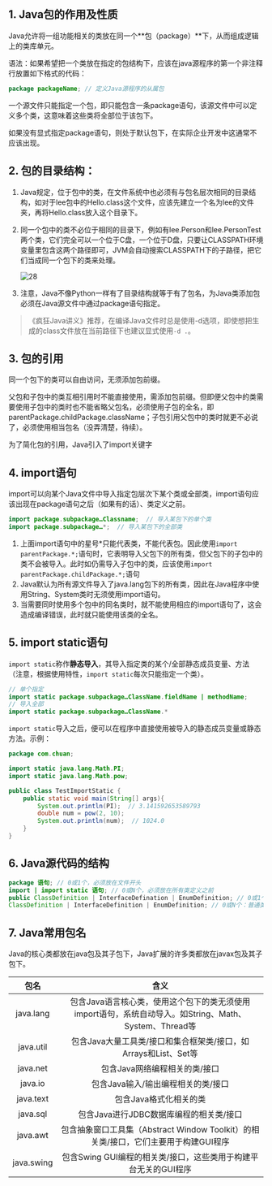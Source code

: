 ## 1. Java包的作用及性质

Java允许将一组功能相关的类放在同一个**包（package）**下，从而组成逻辑上的类库单元。

语法：如果希望把一个类放在指定的包结构下，应该在java源程序的第一个非注释行放置如下格式的代码：

```java
package packageName; // 定义Java源程序的从属包
```

一个源文件只能指定一个包，即只能包含一条package语句，该源文件中可以定义多个类，这意味着这些类将全部位于该包下。

如果没有显式指定package语句，则处于默认包下，在实际企业开发中这通常不应该出现。

## 2. 包的目录结构：

1. Java规定，位于包中的类，在文件系统中也必须有与包名层次相同的目录结构，如对于lee包中的Hello.class这个文件，应该先建立一个名为lee的文件夹，再将Hello.class放入这个目录下。

2. 同一个包中的类不必位于相同的目录下，例如有lee.Person和lee.PersonTest两个类，它们完全可以一个位于C盘，一个位于D盘，只要让CLASSPATH环境变量里包含这两个路径即可，JVM会自动搜索CLASSPATH下的子路径，把它们当成同一个包下的类来处理。

    ![28](https://chua-n.gitee.io/blog-images/notebooks/Java/28.png)

3. 注意，Java不像Python一样有了目录结构就等于有了包名，为Java类添加包必须在Java源文件中通过package语句指定。

> 《疯狂Java讲义》推荐，在编译Java文件时总是使用-d选项，即使想把生成的class文件放在当前路径下也建议显式使用`-d .`。

## 3. 包的引用

同一个包下的类可以自由访问，无须添加包前缀。

父包和子包中的类互相引用时不能直接使用，需添加包前缀。但即便父包中的类需要使用子包中的类时也不能省略父包名，必须使用子包的全名，即parentPackage.childPackage.className；子包引用父包中的类时就更不必说了，必须使用相当包名（没弄清楚，待续）。

为了简化包的引用，Java引入了import关键字

## 4. import语句

import可以向某个Java文件中导入指定包层次下某个类或全部类，import语句应该出现在package语句之后（如果有的话）、类定义之前。

```java
import package.subpackage…Classname;  // 导入某包下的单个类
import package.subpackage…*;  // 导入某包下的全部类
```

1. 上面import语句中的星号\*只能代表类，不能代表包。因此使用`import parentPackage.*;`语句时，它表明导入父包下的所有类，但父包下的子包中的类不会被导入。此时如仍需导入子包中的类，应该使用`import parentPackage.childPackage.*;`语句
2. Java默认为所有源文件导入了java.lang包下的所有类，因此在Java程序中使用String、System类时无须使用import语句。
3. 当需要同时使用多个包中的同名类时，就不能使用相应的import语句了，这会造成编译错误，此时就只能使用该类的全名。

## 5. import static语句

`import static`称作**静态导入**，其导入指定类的某个/全部静态成员变量、方法（注意，根据使用特性，`import static`每次只能指定一个类）。

```java
// 单个指定
import static package.subpackage…ClassName.fieldName | methodName;
// 导入全部
import static package.subpackage…ClassName.*
```

`import static`导入之后，便可以在程序中直接使用被导入的静态成员变量或静态方法。示例：

```java
package com.chuan;

import static java.lang.Math.PI;
import static java.lang.Math.pow;

public class TestImportStatic {
    public static void main(String[] args){
        System.out.println(PI);  // 3.141592653589793
        double num = pow(2, 10);
        System.out.println(num);  // 1024.0
    }
}
```

## 6. Java源代码的结构

```java
package 语句; // 0或1个，必须放在文件开头
import | import static 语句; // 0或N个，必须放在所有类定义之前
public ClassDefinition | InterfaceDefination | EnumDefinition; // 0或1个：public类、接口或枚举定义
ClassDefinition | InterfaceDefinition | EnumDefinition; // 0或N个：普通类、接口或枚举定义
```

## 7. Java常用包名

Java的核心类都放在java包及其子包下，Java扩展的许多类都放在javax包及其子包下。

|    包名    |                             含义                             |
| :--------: | :----------------------------------------------------------: |
| java.lang  | 包含Java语言核心类，使用这个包下的类无须使用import语句，系统自动导入。如String、Math、System、Thread等 |
| java.util  | 包含Java大量工具类/接口和集合框架类/接口，如Arrays和List、Set等 |
|  java.net  |                包含Java网络编程相关的类/接口                 |
|  java.io   |              包含Java输入/输出编程相关的类/接口              |
| java.text  |                    包含Java格式化相关的类                    |
|  java.sql  |           包含Java进行JDBC数据库编程的相关类/接口            |
|  java.awt  | 包含抽象窗口工具集（Abstract Window Toolkit）的相关类/接口，它们主要用于构建GUI程序 |
| java.swing | 包含Swing GUI编程的相关类/接口，这些类用于构建平台无关的GUI程序 |

